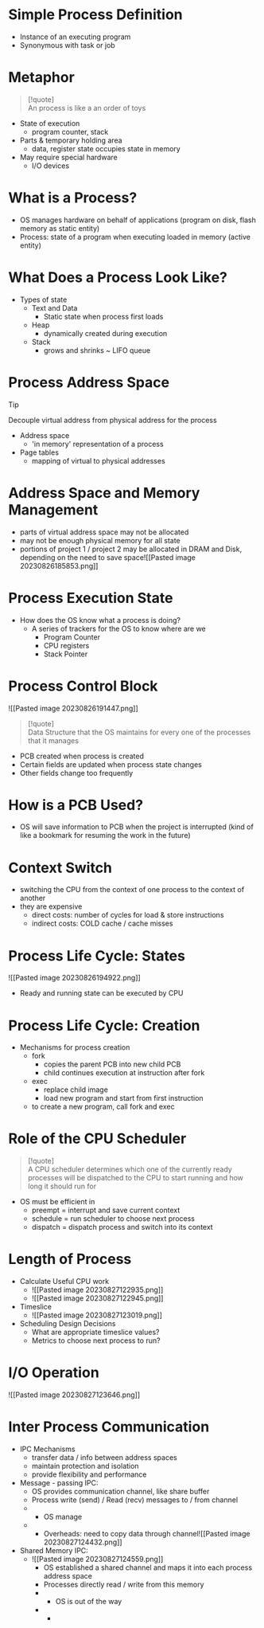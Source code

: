 # Simple Process Definition
* Instance of an executing program
* Synonymous with task or job
# Metaphor
> [!quote]  
> An process  is like a an order of toys

- State of execution
	- program counter, stack
- Parts & temporary holding area
	- data, register state occupies state in memory
- May require special hardware
	- I/O devices
# What is a Process?
* OS manages hardware on behalf of applications (program on disk, flash memory as static entity)
* Process: state of a program when executing loaded in memory (active entity)
# What Does a Process Look Like?
* Types of state
	* Text and Data
		* Static state when process first loads
	* Heap
		* dynamically created during execution
	* Stack
		* grows and shrinks ~ LIFO queue
# Process Address Space
> [!tip]  
> Decouple virtual address from physical address for the process
* Address space
	*  'in memory'  representation of a process
* Page tables
	* mapping of virtual to physical addresses
# Address Space and Memory Management
* parts of virtual address space may not be allocated
* may not be enough physical memory for all state
* portions of project 1 / project 2 may be allocated in DRAM and Disk, depending on the need to save space![[Pasted image 20230826185853.png]]
# Process Execution State
* How does the OS know what a process is doing? 
	* A series of trackers for the OS to know where are we
		* Program Counter
		* CPU registers
		* Stack Pointer
# Process Control Block
![[Pasted image 20230826191447.png]]
> [!quote]  
> Data Structure that the OS maintains for every one of the processes that it manages

* PCB created when process is created
* Certain fields are updated when process state changes
* Other fields change too frequently
# How is a PCB Used?
* OS will save information to PCB when the project is interrupted (kind of like a bookmark for resuming the work in the future)
# Context Switch
* switching the CPU from the context of one process to the context of another
* they are expensive
	* direct costs: number of cycles for load & store instructions
	* indirect costs: COLD cache / cache misses
# Process Life Cycle: States
![[Pasted image 20230826194922.png]]
* Ready and running state can be executed by CPU
# Process Life Cycle: Creation
- Mechanisms for process creation
	- fork
		- copies the parent PCB into new child PCB
		- child continues execution at instruction after fork
	- exec
		- replace child image
		- load new program and start from first instruction
	- to create a new program, call fork and exec
# Role of the CPU Scheduler
> [!quote]  
> A CPU scheduler determines which one of the currently ready processes will be dispatched to the CPU to start running and how long it should run for
- OS must be efficient in 
	- preempt = interrupt and save current context
	- schedule = run scheduler to choose next process
	- dispatch = dispatch process and switch into  its context
# Length of Process
- Calculate Useful CPU work
	- ![[Pasted image 20230827122935.png]]
	- ![[Pasted image 20230827122945.png]]
- Timeslice
	- ![[Pasted image 20230827123019.png]]
- Scheduling Design Decisions
	- What are appropriate timeslice values?
	- Metrics to choose next process to run?
# I/O Operation
![[Pasted image 20230827123646.png]]
# Inter Process Communication
- IPC Mechanisms
	- transfer data / info between address spaces
	- maintain protection and isolation
	- provide flexibility and performance
- Message - passing IPC:
	- OS provides communication channel, like share buffer
	- Process write (send) / Read (recv) messages to / from channel
	- + OS manage
	- - Overheads: need to copy data through channel![[Pasted image 20230827124432.png]]
- Shared Memory IPC:
	- ![[Pasted image 20230827124559.png]]
		- OS established a shared channel and maps it into each process address space
		- Processes directly read / write from this memory
		- + OS is out of the way
		- - 